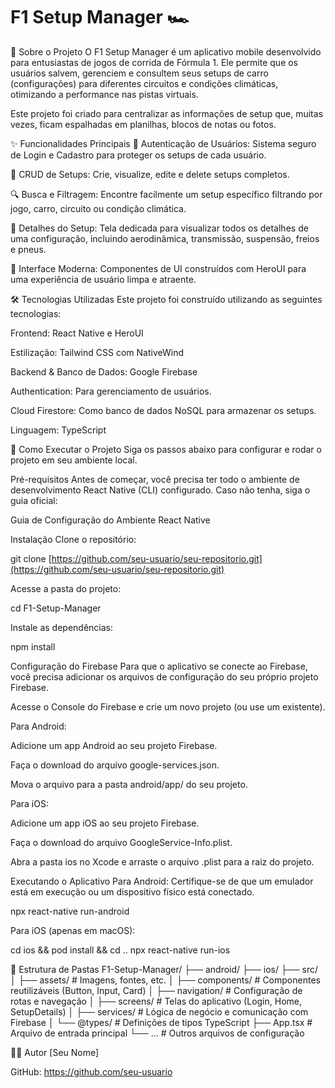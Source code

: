# F1 Setup Manager 🏎️
📄 Sobre o Projeto
O F1 Setup Manager é um aplicativo mobile desenvolvido para entusiastas de jogos de corrida de Fórmula 1. Ele permite que os usuários salvem, gerenciem e consultem seus setups de carro (configurações) para diferentes circuitos e condições climáticas, otimizando a performance nas pistas virtuais.

Este projeto foi criado para centralizar as informações de setup que, muitas vezes, ficam espalhadas em planilhas, blocos de notas ou fotos.

✨ Funcionalidades Principais
👤 Autenticação de Usuários: Sistema seguro de Login e Cadastro para proteger os setups de cada usuário.

📝 CRUD de Setups: Crie, visualize, edite e delete setups completos.

🔍 Busca e Filtragem: Encontre facilmente um setup específico filtrando por jogo, carro, circuito ou condição climática.

📄 Detalhes do Setup: Tela dedicada para visualizar todos os detalhes de uma configuração, incluindo aerodinâmica, transmissão, suspensão, freios e pneus.

📱 Interface Moderna: Componentes de UI construídos com HeroUI para uma experiência de usuário limpa e atraente.

🛠️ Tecnologias Utilizadas
Este projeto foi construído utilizando as seguintes tecnologias:

Frontend: React Native e HeroUI

Estilização: Tailwind CSS com NativeWind

Backend & Banco de Dados: Google Firebase

Authentication: Para gerenciamento de usuários.

Cloud Firestore: Como banco de dados NoSQL para armazenar os setups.

Linguagem: TypeScript

🚀 Como Executar o Projeto
Siga os passos abaixo para configurar e rodar o projeto em seu ambiente local.

Pré-requisitos
Antes de começar, você precisa ter todo o ambiente de desenvolvimento React Native (CLI) configurado. Caso não tenha, siga o guia oficial:

Guia de Configuração do Ambiente React Native

Instalação
Clone o repositório:

git clone [https://github.com/seu-usuario/seu-repositorio.git](https://github.com/seu-usuario/seu-repositorio.git)

Acesse a pasta do projeto:

cd F1-Setup-Manager

Instale as dependências:

npm install

Configuração do Firebase
Para que o aplicativo se conecte ao Firebase, você precisa adicionar os arquivos de configuração do seu próprio projeto Firebase.

Acesse o Console do Firebase e crie um novo projeto (ou use um existente).

Para Android:

Adicione um app Android ao seu projeto Firebase.

Faça o download do arquivo google-services.json.

Mova o arquivo para a pasta android/app/ do seu projeto.

Para iOS:

Adicione um app iOS ao seu projeto Firebase.

Faça o download do arquivo GoogleService-Info.plist.

Abra a pasta ios no Xcode e arraste o arquivo .plist para a raiz do projeto.

Executando o Aplicativo
Para Android:
Certifique-se de que um emulador está em execução ou um dispositivo físico está conectado.

npx react-native run-android

Para iOS (apenas em macOS):

cd ios && pod install && cd ..
npx react-native run-ios

📂 Estrutura de Pastas
F1-Setup-Manager/
├── android/
├── ios/
├── src/
│   ├── assets/         # Imagens, fontes, etc.
│   ├── components/     # Componentes reutilizáveis (Button, Input, Card)
│   ├── navigation/     # Configuração de rotas e navegação
│   ├── screens/        # Telas do aplicativo (Login, Home, SetupDetails)
│   ├── services/       # Lógica de negócio e comunicação com Firebase
│   └── @types/         # Definições de tipos TypeScript
├── App.tsx             # Arquivo de entrada principal
└── ...                 # Outros arquivos de configuração

👨‍💻 Autor
[Seu Nome]

GitHub: https://github.com/seu-usuario